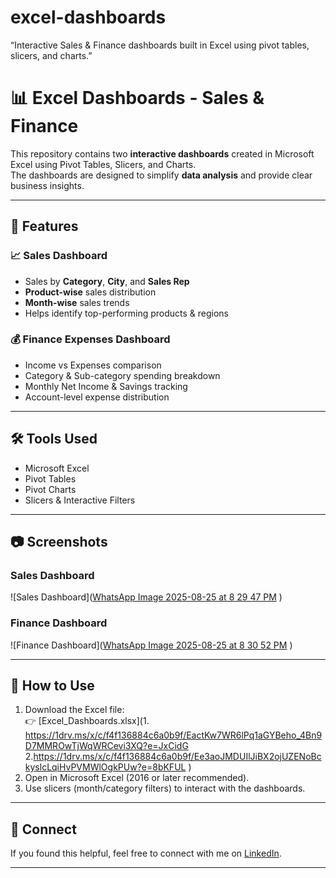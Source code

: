 # excel-dashboards
“Interactive Sales &amp; Finance dashboards built in Excel using pivot tables, slicers, and charts.”

# 📊 Excel Dashboards - Sales & Finance

This repository contains two **interactive dashboards** created in Microsoft Excel using Pivot Tables, Slicers, and Charts.  
The dashboards are designed to simplify **data analysis** and provide clear business insights.  

---

## 🚀 Features

### 📈 Sales Dashboard
- Sales by **Category**, **City**, and **Sales Rep**
- **Product-wise** sales distribution
- **Month-wise** sales trends
- Helps identify top-performing products & regions

### 💰 Finance Expenses Dashboard
- Income vs Expenses comparison
- Category & Sub-category spending breakdown
- Monthly Net Income & Savings tracking
- Account-level expense distribution

---

## 🛠 Tools Used
- Microsoft Excel
- Pivot Tables
- Pivot Charts
- Slicers & Interactive Filters

---

## 📷 Screenshots

### Sales Dashboard
![Sales Dashboard]([WhatsApp Image 2025-08-25 at 8 29 47 PM](https://github.com/user-attachments/assets/fc575bfc-b995-489e-9d42-375248abe997)
)

### Finance Dashboard
![Finance Dashboard]([WhatsApp Image 2025-08-25 at 8 30 52 PM](https://github.com/user-attachments/assets/de494299-2b69-453c-8851-071a1f76b59f)
)

---

## 📂 How to Use
1. Download the Excel file:  
   👉 [Excel_Dashboards.xlsx](1. https://1drv.ms/x/c/f4f136884c6a0b9f/EactKw7WR6lPq1aGYBeho_4Bn9D7MMROwTjWqWRCevi3XQ?e=JxCidG
   2.https://1drv.ms/x/c/f4f136884c6a0b9f/Ee3aoJMDUIlJiBX2ojUZENoBckyslcLqiHvPVMWlOgkPUw?e=8bKFUL )
3. Open in Microsoft Excel (2016 or later recommended).
4. Use slicers (month/category filters) to interact with the dashboards.

---

## 🔗 Connect
If you found this helpful, feel free to connect with me on [LinkedIn](https://www.linkedin.com/in/serina-priyadarshini-barik-s-926921256).

---

